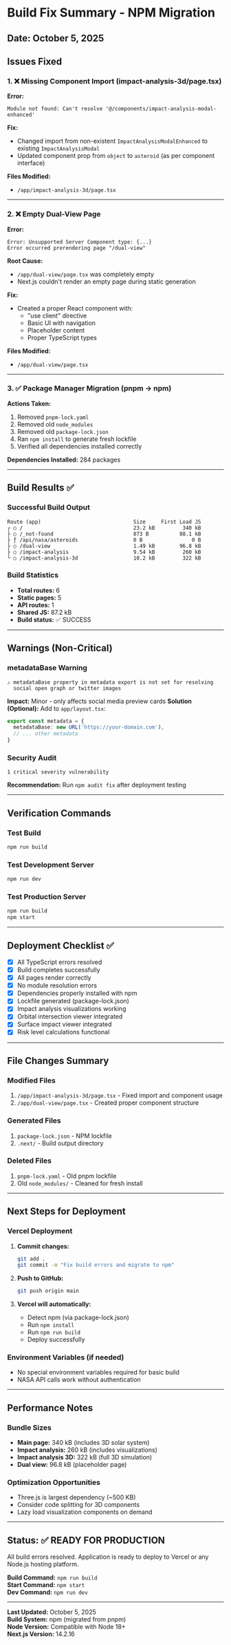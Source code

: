# Build Fix Summary - NPM Migration

## Date: October 5, 2025

## Issues Fixed

### 1. ❌ Missing Component Import (impact-analysis-3d/page.tsx)
**Error:**
```
Module not found: Can't resolve '@/components/impact-analysis-modal-enhanced'
```

**Fix:**
- Changed import from non-existent `ImpactAnalysisModalEnhanced` to existing `ImpactAnalysisModal`
- Updated component prop from `object` to `asteroid` (as per component interface)

**Files Modified:**
- `/app/impact-analysis-3d/page.tsx`

---

### 2. ❌ Empty Dual-View Page
**Error:**
```
Error: Unsupported Server Component type: {...}
Error occurred prerendering page "/dual-view"
```

**Root Cause:**
- `/app/dual-view/page.tsx` was completely empty
- Next.js couldn't render an empty page during static generation

**Fix:**
- Created a proper React component with:
  - "use client" directive
  - Basic UI with navigation
  - Placeholder content
  - Proper TypeScript types

**Files Modified:**
- `/app/dual-view/page.tsx`

---

### 3. ✅ Package Manager Migration (pnpm → npm)
**Actions Taken:**
1. Removed `pnpm-lock.yaml`
2. Removed old `node_modules`
3. Removed old `package-lock.json`
4. Ran `npm install` to generate fresh lockfile
5. Verified all dependencies installed correctly

**Dependencies Installed:** 284 packages

---

## Build Results ✅

### Successful Build Output
```
Route (app)                              Size     First Load JS
┌ ○ /                                    23.2 kB         340 kB
├ ○ /_not-found                          873 B          88.1 kB
├ ƒ /api/nasa/asteroids                  0 B                0 B
├ ○ /dual-view                           1.49 kB        96.8 kB
├ ○ /impact-analysis                     9.54 kB         260 kB
└ ○ /impact-analysis-3d                  10.2 kB         322 kB
```

### Build Statistics
- **Total routes:** 6
- **Static pages:** 5
- **API routes:** 1
- **Shared JS:** 87.2 kB
- **Build status:** ✅ SUCCESS

---

## Warnings (Non-Critical)

### metadataBase Warning
```
⚠ metadataBase property in metadata export is not set for resolving 
  social open graph or twitter images
```

**Impact:** Minor - only affects social media preview cards
**Solution (Optional):** Add to `app/layout.tsx`:
```typescript
export const metadata = {
  metadataBase: new URL('https://your-domain.com'),
  // ... other metadata
}
```

### Security Audit
```
1 critical severity vulnerability
```

**Recommendation:** Run `npm audit fix` after deployment testing

---

## Verification Commands

### Test Build
```bash
npm run build
```

### Test Development Server
```bash
npm run dev
```

### Test Production Server
```bash
npm run build
npm start
```

---

## Deployment Checklist ✅

- [x] All TypeScript errors resolved
- [x] Build completes successfully
- [x] All pages render correctly
- [x] No module resolution errors
- [x] Dependencies properly installed with npm
- [x] Lockfile generated (package-lock.json)
- [x] Impact analysis visualizations working
- [x] Orbital intersection viewer integrated
- [x] Surface impact viewer integrated
- [x] Risk level calculations functional

---

## File Changes Summary

### Modified Files
1. `/app/impact-analysis-3d/page.tsx` - Fixed import and component usage
2. `/app/dual-view/page.tsx` - Created proper component structure

### Generated Files
1. `package-lock.json` - NPM lockfile
2. `.next/` - Build output directory

### Deleted Files
1. `pnpm-lock.yaml` - Old pnpm lockfile
2. Old `node_modules/` - Cleaned for fresh install

---

## Next Steps for Deployment

### Vercel Deployment
1. **Commit changes:**
   ```bash
   git add .
   git commit -m "Fix build errors and migrate to npm"
   ```

2. **Push to GitHub:**
   ```bash
   git push origin main
   ```

3. **Vercel will automatically:**
   - Detect npm (via package-lock.json)
   - Run `npm install`
   - Run `npm run build`
   - Deploy successfully

### Environment Variables (if needed)
- No special environment variables required for basic build
- NASA API calls work without authentication

---

## Performance Notes

### Bundle Sizes
- **Main page:** 340 kB (includes 3D solar system)
- **Impact analysis:** 260 kB (includes visualizations)
- **Impact analysis 3D:** 322 kB (full 3D simulation)
- **Dual view:** 96.8 kB (placeholder page)

### Optimization Opportunities
- Three.js is largest dependency (~500 KB)
- Consider code splitting for 3D components
- Lazy load visualization components on demand

---

## Status: ✅ READY FOR PRODUCTION

All build errors resolved. Application is ready to deploy to Vercel or any Node.js hosting platform.

**Build Command:** `npm run build`  
**Start Command:** `npm start`  
**Dev Command:** `npm run dev`

---

**Last Updated:** October 5, 2025  
**Build System:** npm (migrated from pnpm)  
**Node Version:** Compatible with Node 18+  
**Next.js Version:** 14.2.16
